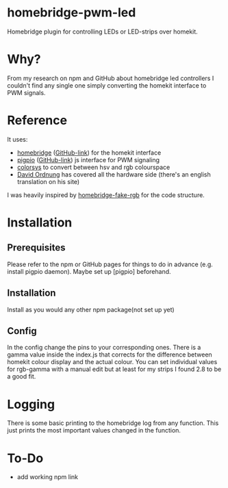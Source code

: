 # homebridge-pwm-led
Homebridge plugin for controlling LEDs or LED-strips over homekit.
# Why?
From my research on npm and GitHub about homebridge led controllers I couldn't find any single one simply converting the homekit interface to PWM signals.
# Reference
It uses:
* [homebridge](https://www.npmjs.com/package/homebridge) ([GitHub-link](https://github.com/nfarina/homebridge)) for the homekit interface
* [pigpio](https://www.npmjs.com/package/pigpio) ([GitHub-link](https://github.com/fivdi/pigpio)) js interface for PWM signaling
* [colorsys](https://www.npmjs.com/package/colorsys) to convert between hsv and rgb colourspace
* [David Ordnung](http://dordnung.de/raspberrypi-ledstrip/) has covered all the hardware side (there's an english translation on his site)

I was heavily inspired by [homebridge-fake-rgb](https://www.npmjs.com/package/homebridge-fake-rgb) for the code structure.
# Installation
## Prerequisites
Please refer to the npm or GitHub pages for things to do in advance (e.g. install pigpio daemon).
Maybe set up [pigpio] beforehand.
## Installation
Install as you would any other npm package(not set up yet)
## Config
In the config change the pins to your corresponding ones.
There is a gamma value inside the index.js that corrects for the difference between homekit colour display and the actual colour.
You can set individual values for rgb-gamma with a manual edit but at least for my strips I found 2.8 to be a good fit.
# Logging
There is some basic printing to the homebridge log from any function.
This just prints the most important values changed in the function.
# To-Do
* add working npm link 
